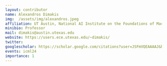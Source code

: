 ```yaml
---
layout: contributor
name: Alexandros Dimakis
img:  /assets/img/alexandros.jpeg 
affiliation: UT Austin, National AI Institute on the Foundations of Machine Learning
minibio: Professor
mail: dimakis@austin.utexas.edu
website: https://users.ece.utexas.edu/~dimakis/
twitter: 
googlescholar: https://scholar.google.com/citations?user=JSFmVQEAAAAJ&hl=en
events: icml24
importance: 1
---
```

